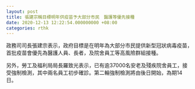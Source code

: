 ```yaml
---
layout: post
title: 張建宗稱目標明年供疫苗予大部分市民　醫護等優先接種
date: 2020-12-13 12:22:54.000000000 +08:00
categories: rthk
---
```


政務司司長張建宗表示，政府目標是在明年為大部分市民提供新型冠狀病毒疫苗，首批疫苗會優先為醫護人員、長者，及院舍員工等高風險群組接種。

另外，勞工及福利局局長羅致光表示，已有逾37000名安老及殘疾院舍員工，接受強制檢測，其中兩名員工初步確診。第二輪強制檢測將由後日開始，為期14日。
